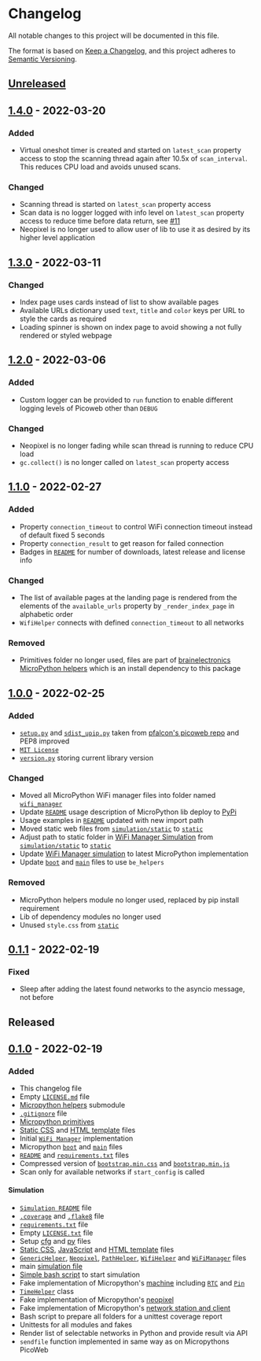 # Changelog

All notable changes to this project will be documented in this file.

The format is based on [Keep a Changelog](https://keepachangelog.com/en/1.0.0/),
and this project adheres to [Semantic Versioning](https://semver.org/spec/v2.0.0.html).

<!--
## [x.y.z] - yyyy-mm-dd
### Added
### Changed
### Removed
### Fixed
-->

## [Unreleased]
## [1.4.0] - 2022-03-20
### Added
- Virtual oneshot timer is created and started on `latest_scan` property
  access to stop the scanning thread again after 10.5x of `scan_interval`.
  This reduces CPU load and avoids unused scans.

### Changed
- Scanning thread is started  on `latest_scan` property access
- Scan data is no logger logged with info level on `latest_scan` property
  access to reduce time before data return, see [#11][ref-issue-11]
- Neopixel is no longer used to allow user of lib to use it as desired by its
  higher level application

## [1.3.0] - 2022-03-11
### Changed
- Index page uses cards instead of list to show available pages
- Available URLs dictionary used `text`, `title` and `color` keys per URL to
  style the cards as required
- Loading spinner is shown on index page to avoid showing a not fully rendered
  or styled webpage

## [1.2.0] - 2022-03-06
### Added
- Custom logger can be provided to `run` function to enable different logging
  levels of Picoweb other than `DEBUG`

### Changed
- Neopixel is no longer fading while scan thread is running to reduce CPU load
- `gc.collect()` is no longer called on `latest_scan` property access

## [1.1.0] - 2022-02-27
### Added
- Property `connection_timeout` to control WiFi connection timeout instead of
  default fixed 5 seconds
- Property `connection_result` to get reason for failed connection
- Badges in [`README`](README.md) for number of downloads, latest release and
  license info

### Changed
- The list of available pages at the landing page is rendered from the
  elements of the `available_urls` property by `_render_index_page` in
  alphabetic order
- `WifiHelper` connects with defined `connection_timeout` to all networks

### Removed
- Primitives folder no longer used, files are part of
  [brainelectronics MicroPython helpers][ref-be-micropython-module] which is
  an install dependency to this package

## [1.0.0] - 2022-02-25
### Added
- [`setup.py`](setup.py) and [`sdist_upip.py`](sdist_upip.py) taken from
  [pfalcon's picoweb repo][ref-pfalcon-picoweb-sdist-upip] and PEP8 improved
- [`MIT License`](LICENSE)
- [`version.py`](wifi_manager/version.py) storing current library version

### Changed
- Moved all MicroPython WiFi manager files into folder named
  [`wifi_manager`](wifi_manager)
- Update [`README`](README.md) usage description of MicroPython lib deploy to
  [PyPi][ref-pypi]
- Usage examples in [`README`](README.md) updated with new import path
- Moved static web files from [`simulation/static`](simulation/static/) to
  [`static`](static)
- Adjust path to static folder in
  [WiFi Manager Simulation](simulation/src/wifi_manager/wifi_manager.py) from
  [`simulation/static`](simulation/static/) to [`static`](static)
- Update [WiFi Manager simulation](simulation/src/wifi_manager/wifi_manager.py)
  to latest MicroPython implementation
- Update [`boot`](boot.py) and [`main`](main.py) files to use `be_helpers`

### Removed
- MicroPython helpers module no longer used, replaced by pip install
  requirement
- Lib of dependency modules no longer used
- Unused `style.css` from [`static`](static)

## [0.1.1] - 2022-02-19
### Fixed
- Sleep after adding the latest found networks to the asyncio message, not
  before

## Released
## [0.1.0] - 2022-02-19
### Added
- This changelog file
- Empty [`LICENSE.md`](LICENSE.md) file
- [Micropython helpers](helpers) submodule
- [`.gitignore`](.gitignore) file
- [Micropython primitives](primitives)
- [Static CSS](static) and [HTML template](templates) files
- Initial [`WiFi Manager`](wifi_manager.py) implementation
- Micropython [`boot`](boot.py) and [`main`](main.py) files
- [`README`](README.md) and [`requirements.txt`](requirements.txt) files
- Compressed version of
  [`bootstrap.min.css`](simulation/static/css/bootstrap.min.css) and
  [`bootstrap.min.js`](simulation/static/js/bootstrap.min.js)
- Scan only for available networks if `start_config` is called

#### Simulation
- [`Simulation README`](simulation/README.md) file
- [`.coverage`](simulation/.coveragerc) and [`.flake8`](simulation/.flake8) file
- [`requirements.txt`](simulation/requirements.txt) file
- Empty [`LICENSE.txt`](simulation/LICENSE.txt) file
- Setup [cfg](simulation/setup.cfg) and [py](simulation/setup.py) files
- [Static CSS](simulation/static/CSS), [JavaScript](simulation/static/js) and
  [HTML template](templates) files
- [`GenericHelper`](simulation/src/generic_helper/generic_helper.py),
  [`Neopixel`](simulation/src/led_helper/led_helper.py),
  [`PathHelper`](simulation/src/path_helper/path_helper.py),
  [`WifiHelper`](simulation/src/wifi_helper/wifi_helper.py) and
  [`WiFiManager`](simulation/src/wifi_manager/wifi_manager.py) files
- main [simulation file](simulation/src/run_simulation.py)
- [Simple bash script](simulation/run.sh) to start simulation
- Fake implementation of Micropython's [machine](simulation/src/machine)
  including [`RTC`](simulation/src/machine/rtc.py) and
  [`Pin`](simulation/src/machine/pin.py)
- [`TimeHelper`](simulation/src/time_helper/time_helper.py) class
- Fake implementation of Micropython's
  [neopixel](simulation/src/led_helper/neopixel.py)
- Fake implementation of Micropython's
  [network station and client](simulation/src/wifi_helper/network.py)
- Bash script to prepare all folders for a unittest coverage report
- Unittests for all modules and fakes
- Render list of selectable networks in Python and provide result via API
- `sendfile` function implemented in same way as on Micropythons PicoWeb

<!-- Links -->
[Unreleased]: https://github.com/brainelectronics/Micropython-ESP-WiFi-Manager/compare/1.4.0...develop

[1.4.0]: https://github.com/brainelectronics/Micropython-ESP-WiFi-Manager//tree/1.4.0
[1.3.0]: https://github.com/brainelectronics/Micropython-ESP-WiFi-Manager//tree/1.3.0
[1.2.0]: https://github.com/brainelectronics/Micropython-ESP-WiFi-Manager//tree/1.2.0
[1.1.0]: https://github.com/brainelectronics/Micropython-ESP-WiFi-Manager//tree/1.1.0
[1.0.0]: https://github.com/brainelectronics/Micropython-ESP-WiFi-Manager//tree/1.0.0
[0.1.1]: https://github.com/brainelectronics/Micropython-ESP-WiFi-Manager//tree/0.1.1
[0.1.0]: https://github.com/brainelectronics/Micropython-ESP-WiFi-Manager//tree/0.1.0

[ref-issue-11]: https://github.com/brainelectronics/Micropython-ESP-WiFi-Manager/issues/11
[ref-pypi]: https://pypi.org/
[ref-pfalcon-picoweb-sdist-upip]: https://github.com/pfalcon/picoweb/blob/b74428ebdde97ed1795338c13a3bdf05d71366a0/sdist_upip.py
[ref-be-micropython-module]: https://github.com/brainelectronics/micropython-modules/tree/1.1.0
